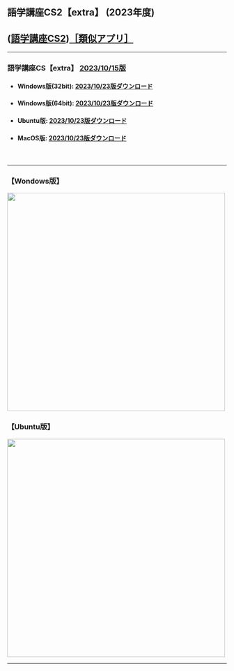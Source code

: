## 語学講座CS2【extra】 (2023年度)  
## ([語学講座CS2](https://csreviser.github.io/CaptureStream2/))[［類似アプリ］](https://csreviser.github.io/CaptureStream2/application)          

***
### 語学講座CS【extra】 [2023/10/15版](https://github.com/CSReviser/Capturestream2-extra/releases/tag/20231023)                 

   - #### Windows版(32bit): [2023/10/23版ダウンロード](https://github.com/CSReviser/CaptureStream2-extra/releases/download/20231023/CaptureStream2-extra-Windows-20231023.zip)                          
   - #### Windows版(64bit): [2023/10/23版ダウンロード](https://github.com/CSReviser/CaptureStream2-extra/releases/download/20231023/CaptureStream2-extra-Windows-x64-20231023.zip)    
   - #### Ubuntu版: [2023/10/23版ダウンロード](https://github.com/CSReviser/CaptureStream2-extra/releases/download/20231023/CaptureStream2-extra-Ubuntu-qt6-20231023.zip)
   - #### MacOS版: [2023/10/23版ダウンロード](https://github.com/CSReviser/CaptureStream2-extra/releases/download/20231023/CaptureStream2-extra-MacOS-20231023.dmg)
　　     
                               
***       
### 【Wondows版】                       
<img src="https://user-images.githubusercontent.com/46049273/219273475-d5a3ec0b-d1ae-4523-a50e-3ab0fc1dec92.png" width="500">


### 【Ubuntu版】                       
<img src="https://user-images.githubusercontent.com/46049273/219273859-02f739d2-3ce0-4e2d-b4fc-70ed6c1cc340.png" width="500">

***      
<link rel="shortcut icon" type="image/x-icon" href="https://avatars.githubusercontent.com/u/46049273?v=4">
<meta name="twitter:image:src" content="https://avatars.githubusercontent.com/u/46049273?v=4">
